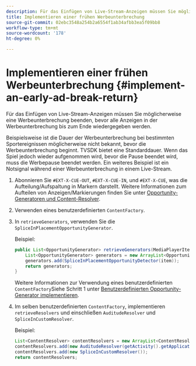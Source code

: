 ```yaml
---
description: Für das Einfügen von Live-Stream-Anzeigen müssen Sie möglicherweise eine Werbeunterbrechung beenden, bevor alle Anzeigen in der Werbeunterbrechung bis zum Ende wiedergegeben werden.
title: Implementieren einer frühen Werbeunterbrechung
source-git-commit: 02ebc3548a254b2a6554f1ab34afbb3ea5f09bb8
workflow-type: tm+mt
source-wordcount: '178'
ht-degree: 0%

---
```


# Implementieren einer frühen Werbeunterbrechung {#implement-an-early-ad-break-return}

Für das Einfügen von Live-Stream-Anzeigen müssen Sie möglicherweise eine Werbeunterbrechung beenden, bevor alle Anzeigen in der Werbeunterbrechung bis zum Ende wiedergegeben werden.

Beispielsweise ist die Dauer der Werbeunterbrechung bei bestimmten Sportereignissen möglicherweise nicht bekannt, bevor die Werbeunterbrechung beginnt. TVSDK bietet eine Standarddauer. Wenn das Spiel jedoch wieder aufgenommen wird, bevor die Pause beendet wird, muss die Werbepause beendet werden. Ein weiteres Beispiel ist ein Notsignal während einer Werbeunterbrechung in einem Live-Stream.

1. Abonnieren Sie `#EXT-X-CUE-OUT`, `#EXT-X-CUE-IN`, und `#EXT-X-CUE`, was die Aufteilung/Aufspaltung in Markern darstellt.
Weitere Informationen zum Aufteilen von Anzeigen/Markierungen finden Sie unter [Opportunity-Generatoren und Content-Resolver](../../ad-insertion/content-resolver/android-3x-content-resolver.md).
1. Verwenden eines benutzerdefinierten `ContentFactory`.
1. In `retrieveGenerators`, verwenden Sie die `SpliceInPlacementOpportunityGenerator`.

   Beispiel:

   ```java
   public List<OpportunityGenerator> retrieveGenerators(MediaPlayerItem item) { 
       List<OpportunityGenerator> generators = new ArrayList<OpportunityGenerator>(); 
       generators.add(SpliceInPlacementOpportunityDetector(item)); 
       return generators; 
   }
   ```

   Weitere Informationen zur Verwendung eines benutzerdefinierten `ContentFactory`Siehe Schritt 1 unter [Benutzerdefinierten Opportunity-Generator implementieren](../../ad-insertion/content-resolver/android-3x-opp-detector-impl-android.md).

1. Im selben benutzerdefinierten `ContentFactory`, implementieren `retrieveResolvers` und einschließen `AuditudeResolver` und `SpliceInCustomResolver`.

   Beispiel:

   ```java
   List<ContentResolver> contentResolvers = new ArrayList<ContentResolver>(); 
   contentResolvers.add(new AuditudeResolver(getActivity().getApplicationContext())); 
   contentResolvers.add(new SpliceInCustomResolver()); 
   return contentResolvers;
   ```
